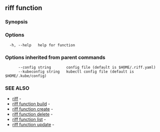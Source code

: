 ## riff function



### Synopsis



### Options

```
  -h, --help   help for function
```

### Options inherited from parent commands

```
      --config string       config file (default is $HOME/.riff.yaml)
      --kubeconfig string   kubectl config file (default is $HOME/.kube/config)
```

### SEE ALSO

* [riff](riff.md)	 - 
* [riff function build](riff_function_build.md)	 - 
* [riff function create](riff_function_create.md)	 - 
* [riff function delete](riff_function_delete.md)	 - 
* [riff function list](riff_function_list.md)	 - 
* [riff function update](riff_function_update.md)	 - 

